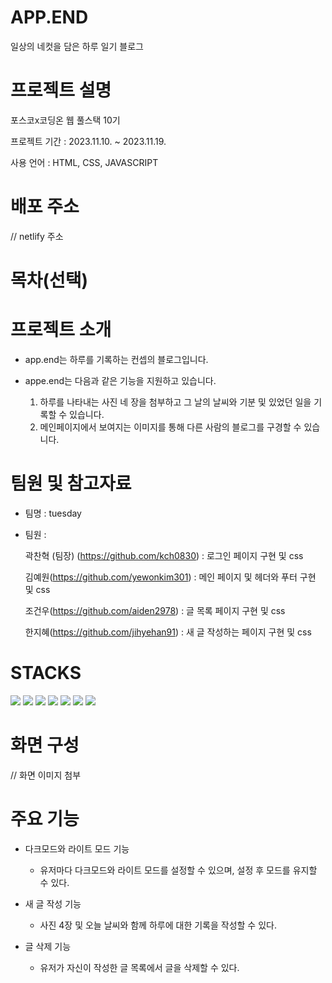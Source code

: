 # APP.END

일상의 네컷을 담은 하루 일기 블로그


# 프로젝트 설명


포스코x코딩온 웹 풀스택 10기

프로젝트 기간 : 2023.11.10. ~ 2023.11.19.

사용 언어 : HTML, CSS, JAVASCRIPT

# 배포 주소

// netlify 주소

# 목차(선택)

# 프로젝트 소개

- app.end는 하루를 기록하는 컨셉의 블로그입니다.

- appe.end는 다음과 같은 기능을 지원하고 있습니다.
  1. 하루를 나타내는 사진 네 장을 첨부하고 그 날의 날씨와 기분 및 있었던 일을 기록할 수 있습니다.
  2. 메인페이지에서 보여지는 이미지를 통해 다른 사람의 블로그를 구경할 수 있습니다.

# 팀원 및 참고자료


- 팀명 : tuesday
- 팀원 :
  
  곽찬혁 (팀장) (https://github.com/kch0830) : 로그인 페이지 구현 및 css
  
  김예원(https://github.com/yewonkim301) : 메인 페이지 및 헤더와 푸터 구현 및 css
  
  조건우(https://github.com/aiden2978) : 글 목록 페이지 구현 및 css
  
  한지혜(https://github.com/jihyehan91) : 새 글 작성하는 페이지 구현 및 css

# STACKS

<img src="https://img.shields.io/badge/html5-E34F26?style=for-the-badge&logo=html5&logoColor=white"> <img src="https://img.shields.io/badge/css-1572B6?style=for-the-badge&logo=css3&logoColor=white"> <img src="https://img.shields.io/badge/javascript-F7DF1E?style=for-the-badge&logo=javascript&logoColor=black"> <img src="https://img.shields.io/badge/jquery-0769AD?style=for-the-badge&logo=jquery&logoColor=white"> <img src="https://img.shields.io/badge/bootstrap-7952B3?style=for-the-badge&logo=bootstrap&logoColor=white"> <img src="https://img.shields.io/badge/github-181717?style=for-the-badge&logo=github&logoColor=white"> <img src="https://img.shields.io/badge/git-F05032?style=for-the-badge&logo=git&logoColor=white">

# 화면 구성

// 화면 이미지 첨부

# 주요 기능

- 다크모드와 라이트 모드 기능

  - 유저마다 다크모드와 라이트 모드를 설정할 수 있으며, 설정 후 모드를 유지할 수 있다.

- 새 글 작성 기능

  - 사진 4장 및 오늘 날씨와 함께 하루에 대한 기록을 작성할 수 있다.

- 글 삭제 기능
  - 유저가 자신이 작성한 글 목록에서 글을 삭제할 수 있다.

<!-- 
# 구현 (방법)

### localStorage에 저장한 values

###### profileElement

    title: 블로그 제목

    content: 프로필 내용

    user: 사용자 (== userName일 때 show)

    src: 이미지 주소

###### articleElement

    title: 제목

    content: 내용

    author: 작성자 (== userName일 때 show)

    src1~4: 이미지 주소

    num: 일련번호 (Date.now()를 통해 고유한 번호 생성)

    day: 작성일자

    weather: 날씨

###### etc

    userName: 보고자 하는 블로그의 작성자

    loggedinUser: 현재 로그인한 사용자

    loginSuccess: 로그인 유무

    darkMode: 다크모드

### articles.html

mainPage에서 클릭한 사용자의 블로그를 보여주는 페이지입니다. mainPage에서 클릭한 블로그의 주인을 localStorage의 userName 키 값으로 보내고, 페이지를 로드할 때 해당 userName과 일치하는 프로필과 글 내용들을 모두 가져옵니다. 이 때 localStorage에 값들은 배열 형식으로 저장하기 때문에, JSON.stringify()와 JSON.parse() 메소드를 통해 자료형을 변환하여 사용하였습니다.

블로그의 글들은 bootstrap의 card 요소를 사용하였습니다. 게시글의 제목, 작성일, 날씨와 대표 사진 한 장의 src를 localStorage에서 받아와 표시하였습니다. 화면의 너비에 따라 mediaQuery를 이용하여 한 줄에 뜨는 게시글의 개수를 반응형으로 제어하였습니다.

글의 내용은 bootstrap의 modal 요소를 사용하여 표시하였습니다. 게시글의 제목, 내용, 작성일, 날씨, 그리고 사진 4장의 src를 localStorage에서 불러와 표시하였습니다. 화면의 너비에 따라 modal의 max-width가 달라지도록 하였으며, 또한 flex-wrap 속성을 이용하여 사진 네 장의 배치 방식을 제어하였습니다.

# mainPage.html

mainPage에서 다른 유저들의 블로그들을 보여주는 슬라이더를 통해 다른 유저들의 블로그로 방문을 할 수 있습니다.

# header.html

유저의 선호에 따라 다크모드와 라이트 모드를 선택하여 웹을 이용할 수 있습니다. 로컬스토리지에 다크모드 상태의 유무를 저장해 새로고침 후에도 유저의 설정을 계속 유지할 수 있도록 하였습니다. 유저의 디바이스 화면의 크기에 따라 반응형이 적용될 수 있도록 하였고, 모바일 화면에서는 헤더의 버튼들이 드롭다운 형태로 표시될 수 있도록 하였습니다.

### login.html

각 조원의 아이디 4개를 입력받아 로그인 가능한 페이지 제작하였습니다.
performLogin() 함수를 선언하여, 각각의 입력받은 값이 전역 변수 const VALID_LOGIN_IDS, const LOGIN_PW 값과 일치하였을 때, location.href를 이용해 페이지 메인 페이지로 이동 하도록 제작하였습니다.
또한,  localStorage를 사용하여, 브라우저에 key-value 값을 storage에 저장하고, 이를 이용하여 로그인 후에도 데이터가 유지되며, 각 LOGIN_IDS의 블로그의 주인 페이지로 이동 가능합니다.

추가로 LOGIN_IDS 혹은 LOGIN_PW 값과 일치하지 않는 값을 입력받았을 때, wrongAlert(), noInputAlert() 함수를 제작하여, alert 메세지를 띄울 수 있도록 제작하였습니다.

addEventListener를 이용해 enter 키를 활용한 이벤트를 제작하여, 로그인 버튼 클릭 뿐 아니라, key-code 13인 enter 키가 누름이 해제될 때 로그인 버튼이 실행 되도록 제작하였습니다.
-->
